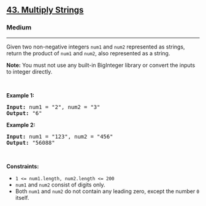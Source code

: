 <h2><a href="https://leetcode.com/problems/multiply-strings/">43. Multiply Strings</a></h2><h3>Medium</h3><hr><div style="user-select: auto;"><p style="user-select: auto;">Given two non-negative integers <code style="user-select: auto;">num1</code> and <code style="user-select: auto;">num2</code> represented as strings, return the product of <code style="user-select: auto;">num1</code> and <code style="user-select: auto;">num2</code>, also represented as a string.</p>

<p style="user-select: auto;"><strong style="user-select: auto;">Note:</strong>&nbsp;You must not use any built-in BigInteger library or convert the inputs to integer directly.</p>

<p style="user-select: auto;">&nbsp;</p>
<p style="user-select: auto;"><strong class="example" style="user-select: auto;">Example 1:</strong></p>
<pre style="user-select: auto;"><strong style="user-select: auto;">Input:</strong> num1 = "2", num2 = "3"
<strong style="user-select: auto;">Output:</strong> "6"
</pre><p style="user-select: auto;"><strong class="example" style="user-select: auto;">Example 2:</strong></p>
<pre style="user-select: auto;"><strong style="user-select: auto;">Input:</strong> num1 = "123", num2 = "456"
<strong style="user-select: auto;">Output:</strong> "56088"
</pre>
<p style="user-select: auto;">&nbsp;</p>
<p style="user-select: auto;"><strong style="user-select: auto;">Constraints:</strong></p>

<ul style="user-select: auto;">
	<li style="user-select: auto;"><code style="user-select: auto;">1 &lt;= num1.length, num2.length &lt;= 200</code></li>
	<li style="user-select: auto;"><code style="user-select: auto;">num1</code> and <code style="user-select: auto;">num2</code> consist of digits only.</li>
	<li style="user-select: auto;">Both <code style="user-select: auto;">num1</code> and <code style="user-select: auto;">num2</code>&nbsp;do not contain any leading zero, except the number <code style="user-select: auto;">0</code> itself.</li>
</ul>
</div>